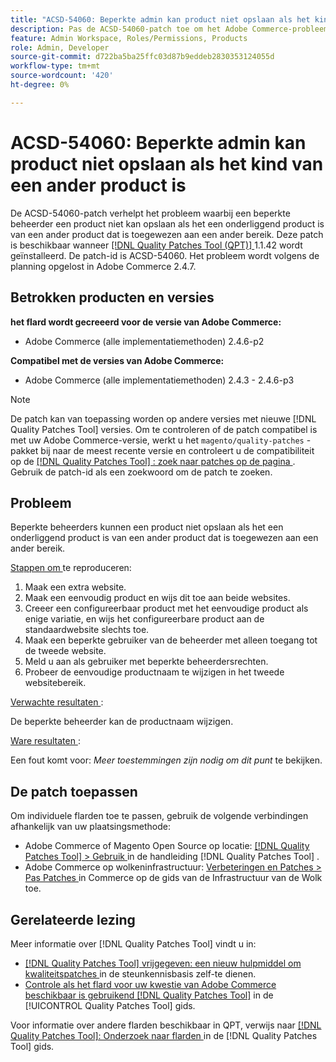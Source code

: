```yaml
---
title: "ACSD-54060: Beperkte admin kan product niet opslaan als het kind van een ander product is"
description: Pas de ACSD-54060-patch toe om het Adobe Commerce-probleem op te lossen waarbij een beperkte beheerder een product niet kan opslaan als het een onderliggend product is van een ander product dat is toegewezen aan een ander bereik.
feature: Admin Workspace, Roles/Permissions, Products
role: Admin, Developer
source-git-commit: d722ba5ba25ffc03d87b9eddeb2830353124055d
workflow-type: tm+mt
source-wordcount: '420'
ht-degree: 0%

---
```


# ACSD-54060: Beperkte admin kan product niet opslaan als het kind van een ander product is

De ACSD-54060-patch verhelpt het probleem waarbij een beperkte beheerder een product niet kan opslaan als het een onderliggend product is van een ander product dat is toegewezen aan een ander bereik. Deze patch is beschikbaar wanneer [[!DNL Quality Patches Tool (QPT)] ](https://experienceleague.adobe.com/en/docs/commerce-knowledge-base/kb/announcements/commerce-announcements/magento-quality-patches-released-new-tool-to-self-serve-quality-patches) 1.1.42 wordt geïnstalleerd. De patch-id is ACSD-54060. Het probleem wordt volgens de planning opgelost in Adobe Commerce 2.4.7.

## Betrokken producten en versies

**het flard wordt gecreeerd voor de versie van Adobe Commerce:**

* Adobe Commerce (alle implementatiemethoden) 2.4.6-p2

**Compatibel met de versies van Adobe Commerce:**

* Adobe Commerce (alle implementatiemethoden) 2.4.3 - 2.4.6-p3

>[!NOTE]
>
>De patch kan van toepassing worden op andere versies met nieuwe [!DNL Quality Patches Tool] versies. Om te controleren of de patch compatibel is met uw Adobe Commerce-versie, werkt u het `magento/quality-patches` -pakket bij naar de meest recente versie en controleert u de compatibiliteit op de [[!DNL Quality Patches Tool] : zoek naar patches op de pagina ](https://experienceleague.adobe.com/tools/commerce-quality-patches/index.html) . Gebruik de patch-id als een zoekwoord om de patch te zoeken.

## Probleem

Beperkte beheerders kunnen een product niet opslaan als het een onderliggend product is van een ander product dat is toegewezen aan een ander bereik.

<u> Stappen om </u> te reproduceren:

1. Maak een extra website.
1. Maak een eenvoudig product en wijs dit toe aan beide websites.
1. Creeer een configureerbaar product met het eenvoudige product als enige variatie, en wijs het configureerbare product aan de standaardwebsite slechts toe.
1. Maak een beperkte gebruiker van de beheerder met alleen toegang tot de tweede website.
1. Meld u aan als gebruiker met beperkte beheerdersrechten.
1. Probeer de eenvoudige productnaam te wijzigen in het tweede websitebereik.

<u> Verwachte resultaten </u>:

De beperkte beheerder kan de productnaam wijzigen.

<u> Ware resultaten </u>:

Een fout komt voor: *Meer toestemmingen zijn nodig om dit punt* te bekijken.

## De patch toepassen

Om individuele flarden toe te passen, gebruik de volgende verbindingen afhankelijk van uw plaatsingsmethode:

* Adobe Commerce of Magento Open Source op locatie: [[!DNL Quality Patches Tool]  > Gebruik ](https://experienceleague.adobe.com/docs/commerce-operations/tools/quality-patches-tool/usage.html) in de handleiding [!DNL Quality Patches Tool] .
* Adobe Commerce op wolkeninfrastructuur: [ Verbeteringen en Patches > Pas Patches ](https://experienceleague.adobe.com/docs/commerce-cloud-service/user-guide/develop/upgrade/apply-patches.html) in Commerce op de gids van de Infrastructuur van de Wolk toe.

## Gerelateerde lezing

Meer informatie over [!DNL Quality Patches Tool] vindt u in:

* [[!DNL Quality Patches Tool]  vrijgegeven: een nieuw hulpmiddel om kwaliteitspatches ](https://experienceleague.adobe.com/en/docs/commerce-knowledge-base/kb/announcements/commerce-announcements/magento-quality-patches-released-new-tool-to-self-serve-quality-patches) in de steunkennisbasis zelf-te dienen.
* [ Controle als het flard voor uw kwestie van Adobe Commerce beschikbaar is gebruikend  [!DNL Quality Patches Tool]](/help/tools/quality-patches-tool/patches-available-in-qpt/check-patch-for-magento-issue-with-magento-quality-patches.md) in de [!UICONTROL Quality Patches Tool] gids.


Voor informatie over andere flarden beschikbaar in QPT, verwijs naar [[!DNL Quality Patches Tool]: Onderzoek naar flarden ](https://experienceleague.adobe.com/tools/commerce-quality-patches/index.html) in de [!DNL Quality Patches Tool] gids.
